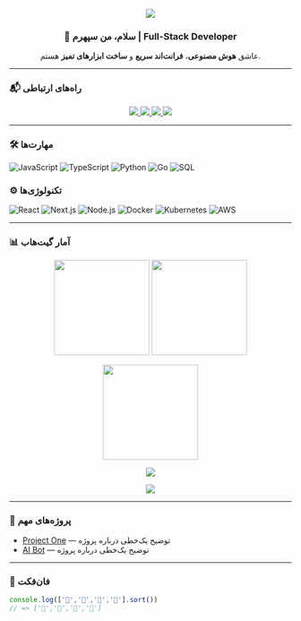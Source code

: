 <!-- Header -->
<p align="center">
  <!-- می‌تونی اینجا یه بنر یا گیف بذاری -->
  <img src="https://capsule-render.vercel.app/api?type=waving&color=0:00c6ff,100:0072ff&height=180&section=header&text=Sepehr%20Mafi&fontSize=45&fontColor=fff&animation=fadeIn" />
</p>

<h3 align="center">👋 سلام، من سپهرم | Full-Stack Developer</h3>

<p align="center">
  عاشق <b>هوش مصنوعی</b>، <b>فرانت‌اند سریع</b> و <b>ساخت ابزارهای تمیز</b> هستم.
</p>

---

### 📬 راه‌های ارتباطی
<p align="center">
  <a href="mailto:tntbordbar@gmail.com">
    <img src="https://img.shields.io/badge/-GMAIL-D14836?style=for-the-badge&logo=gmail&logoColor=white" />
  </a>
  <a href="https://t.me/YOUR_TELEGRAM">
    <img src="https://img.shields.io/badge/-TELEGRAM-2CA5E0?style=for-the-badge&logo=telegram&logoColor=white" />
  </a>
  <a href="https://www.linkedin.com/in/YOUR_LINKEDIN/">
    <img src="https://img.shields.io/badge/-LINKEDIN-0077B5?style=for-the-badge&logo=linkedin&logoColor=white" />
  </a>
  <a href="https://YOUR_PORTFOLIO">
    <img src="https://img.shields.io/badge/-PORTFOLIO-000000?style=for-the-badge&logo=react&logoColor=white" />
  </a>
</p>

---

### 🛠 مهارت‌ها
![JavaScript](https://img.shields.io/badge/-JavaScript-000000?style=flat&logo=javascript)
![TypeScript](https://img.shields.io/badge/-TypeScript-000000?style=flat&logo=typescript)
![Python](https://img.shields.io/badge/-Python-000000?style=flat&logo=python)
![Go](https://img.shields.io/badge/-Go-000000?style=flat&logo=go)
![SQL](https://img.shields.io/badge/-SQL-000000?style=flat&logo=postgresql)

### ⚙️ تکنولوژی‌ها
![React](https://img.shields.io/badge/-React-222222?style=flat&logo=react)
![Next.js](https://img.shields.io/badge/-Next.js-222222?style=flat&logo=next.js)
![Node.js](https://img.shields.io/badge/-Node.js-222222?style=flat&logo=node.js)
![Docker](https://img.shields.io/badge/-Docker-222222?style=flat&logo=docker)
![Kubernetes](https://img.shields.io/badge/-Kubernetes-222222?style=flat&logo=kubernetes)
![AWS](https://img.shields.io/badge/-AWS-222222?style=flat&logo=amazon-aws)

---

### 📊 آمار گیت‌هاب
<p align="center">
  <img height="170" src="https://github-readme-stats.vercel.app/api?username=sepehrmafi&show_icons=true&theme=radical" />
  <img height="170" src="https://github-readme-stats.vercel.app/api/top-langs/?username=sepehrmafi&layout=compact&theme=radical" />
</p>

<!-- استریک -->
<p align="center">
  <img height="170" src="https://streak-stats.demolab.com?user=sepehrmafi&theme=radical" />
</p>

<!-- نمودار فعالیت -->
<p align="center">
  <img src="https://github-readme-activity-graph.vercel.app/graph?username=sepehrmafi&theme=github-compact&area=true" />
</p>

<!-- تروفی‌ها -->
<p align="center">
  <img src="https://github-profile-trophy.vercel.app/?username=sepehrmafi&margin-w=8&margin-h=8&theme=tokyonight" />
</p>

---

### 🚀 پروژه‌های مهم
- [Project One](https://github.com/sepehrmafi/project-one) — توضیح یک‌خطی درباره پروژه
- [AI Bot](https://github.com/sepehrmafi/ai-bot) — توضیح یک‌خطی درباره پروژه

---

### 🎯 فان‌فکت
```js
console.log(['🥚','🐣','🐥','🐔'].sort()) 
// => ['🐔','🐣','🐥','🥚']
